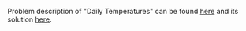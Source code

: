 Problem description of "Daily Temperatures" can be found [here](https://leetcode.com/problems/daily-temperatures/description/) and its solution [here](https://github.com/aurimas13/LeetCode-HackerRank-MAANG/blob/main/LeetCode/Python%20Solutions/Daily%20Temperatures/daily.py).